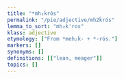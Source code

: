 ```yaml
---
title: "*mh₂ḱrós"
permalink: "/pie/adjective/mh2ḱrós"
lemma_to_sort: "mh₂k'ros"
klass: adjective
etymology: ["From *meh₂ḱ- +‎ *-rós."]
markers: []
synonyms: []
definitions: [["lean, meager"]]
topics: []
---
```


